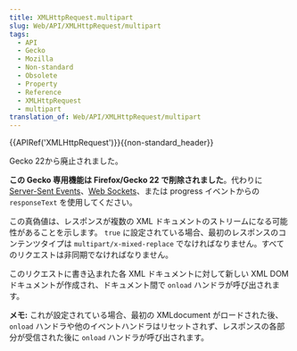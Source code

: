 ```yaml
---
title: XMLHttpRequest.multipart
slug: Web/API/XMLHttpRequest/multipart
tags:
  - API
  - Gecko
  - Mozilla
  - Non-standard
  - Obsolete
  - Property
  - Reference
  - XMLHttpRequest
  - multipart
translation_of: Web/API/XMLHttpRequest/multipart
---
```

<div>{{APIRef('XMLHttpRequest')}}{{non-standard_header}}</div>

<div class="warning">
<p>Gecko 22から廃止されました。</p>
</div>

<p><strong>この Gecko 専用機能は Firefox/Gecko 22 で削除されました</strong>。代わりに <a href="/ja/docs/Web/API/Server-sent_events">Server-Sent Events</a>、<a href="/ja/docs/Web/API/WebSockets_API">Web Sockets</a>、または progress イベントからの <code>responseText</code> を使用してください。</p>

<p><span class="seoSummary">この真偽値は、レスポンスが複数の XML ドキュメントのストリームになる可能性があることを示します。</span> <code>true</code> に設定されている場合、最初のレスポンスのコンテンツタイプは <code>multipart/x-mixed-replace</code> でなければなりません。すべてのリクエストは非同期でなければなりません。</p>

<p>このリクエストに書き込まれた各 XML ドキュメントに対して新しい XML DOM ドキュメントが作成され、ドキュメント間で <code>onload</code> ハンドラが呼び出されます。</p>

<div class="note">
<p><strong>メモ:</strong> これが設定されている場合、最初の XMLdocument がロードされた後、<code>onload</code> ハンドラや他のイベントハンドラはリセットされず、レスポンスの各部分が受信された後に <code>onload</code> ハンドラが呼び出されます。</p>
</div>
